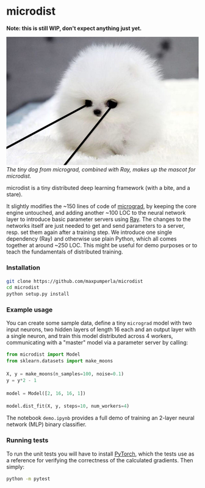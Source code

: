 # microdist 

**Note: this is still WIP, don't expect anything just yet.**


![look at those eyes](ray_puppy.png)
*The tiny dog from micrograd, combined with Ray, makes up the mascot for microdist.*

microdist is a tiny distributed deep learning framework (with a bite, and a stare).


It slightly modifies the ~150 lines of code of [micrograd](https://github.com/karpathy/micrograd),
by keeping the core engine untouched, and adding another ~100 LOC to the neural network layer
to introduce basic parameter servers using [Ray](https://docs.ray.io/en/latest).
The changes to the networks itself are just needed to get and send parameters to a server, resp. set them again after a training step.
We introduce one single dependency (Ray) and otherwise use plain Python, which all comes together at around ~250 LOC.
This might be useful for demo purposes or to teach the fundamentals of distributed training.

### Installation

```bash
git clone https://github.com/maxpumperla/microdist
cd microdist
python setup.py install
```

### Example usage

You can create some sample data, define a tiny `micrograd` model with two input neurons, two hidden layers of length 16 each and an output layer with a single neuron, and train this model distributed across 4 workers, communicating with a "master"
model via a parameter server by calling:

```python
from microdist import Model
from sklearn.datasets import make_moons

X, y = make_moons(n_samples=100, noise=0.1)
y = y*2 - 1

model = Model([2, 16, 16, 1])

model.dist_fit(X, y, steps=10, num_workers=4)
```

The notebook `demo.ipynb` provides a full demo of training an
2-layer neural network (MLP) binary classifier.


### Running tests

To run the unit tests you will have to install [PyTorch](https://pytorch.org/), 
which the tests use as a reference for verifying the correctness of the calculated
gradients. Then simply:

```bash
python -m pytest
```
